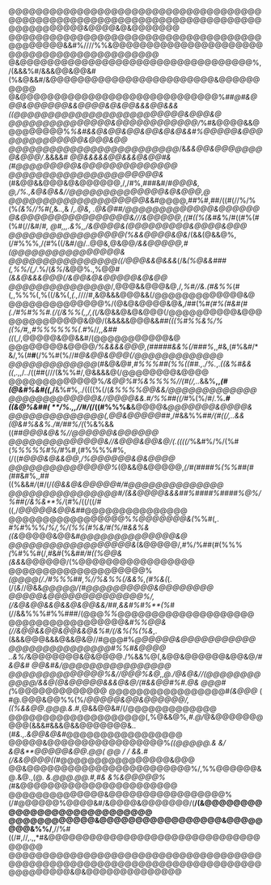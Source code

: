 @@@@@@@@@@@@@@@@@@@@@@@@@@@@@@@@@@@@@@@@@@@@@@@@@@@@@@@@@@@@@@@@@@@@@@@@@@@@@@@@@@@@@&@@@@&@&@@@@@@@
@@@@@@@@@@@@@@@@@@@@@@@@@@@@@@@@@@@@@@@@@@@@@&&#%////%%&@@@@@@@@@@@@@@@@@@@@@@@@@@@@@@@@@@@@@@@@@@@@
@&@@@@@@@@@@@@@@@@@@@@@@@@@@@@@@@@@@%,/(&&&%#/&&&@@&@@&#(%&@&&#/&@@@@@@@@@@@@@@@@@@@@@@@@&@@@@@@@@@@
@&@@@@@@@@@@@@@@@@@@@@@@@@@@@@@%*##@#&@@@&@@@@@@&&@@@@&@&@@&&&@@&&&((@@@@@@@@@@@@@@@@@@@@@@@@@&@@@&@
@@@@@@@@@@@@@@@&@@@@@@@@@@@@/*%#&@@@@&&@@@@@@@@@%*%&#&&@&@@&@@&@@&@&@&&#%@@@@@&@@@@@@@@@@@@@@&@@@&@@
@@@@@@@@@@@@@@@@@@@@@@@@@*/&*&&@@&@@@@@@@@&@@@/*.&&&&# *@@&&&&&@@&&&@&@@#&(#@@@@@@@@@&@@@@@@@@@@@@@@
@@@@@@@@@@@@@@@@@@@@@@&*(#&@@&&@@@&@&@@@@@@,/,/#%,###&#/#*@@@&, @,/%.,&@&@&&//@@@@@@@@@@@@@@&@&@@@,@
@@@@@@@@@@@@@@@@@@@@&*&#@@@@,##%#,##/((#(//%/%(%*(&%//%#(*,&..,& /,*.@&, .@&@##/@@@@@@@@@@@@@&@@@@@@
@&@@@@@@@@@@@@@@@@&///&@@@@@,((#((%(&#&*%/#((#%(#(%#(//&#/*#, *@#,,,.&%,,/&@@@@&(*@@@@@@@@@&@@@@&@@@
@@@@@@@@@@@@@@@@@(%&&@@@@&@&*/(&&(@&&@%,(/#%%%,/*(*#%((/&#/@/..@@&,@&@@*/&&@@@@@,#(@@@@@@@@@@@@@@@@&
@@@@@@@@@@@@@@@@((/@@@&&@&&&*(/&*(%@&&###(,%%/(*,*/*.%/(*&%*/&@@%.,%@@*#(&&@&&&@@@(/&@@&@&@@@@@&@&@@
@@@@@@@@@@@@@@@*/,@@@&&@@@&@,/*,%#//&.(#&%%*(#(,,%%%(,%((/&%(,*(.,*////#,&@&&&@@@&&(/@@@@@@@@@@@@@&@
@@@@@@@@@@@@@@%/(@&@&@@@@&@&,/##(%#*(#%(#&#(#(./#%#%%#.(/(/&%%(,,/,(*(*/*&@&&@&@&@@@(/@@@@@@@@@@&@@@
@@@@@@@@@@@&@@/(&&&&&@@@&&*##(((%#%%&%/%((%/#,,#%%%%%%(.*#%//*,,&##((*(,/,@@@@@&@@&&#/(@@@@@@@@@@@&@
@@@@@@@@&@@@@*/%&&&&@@@,(#####&&%(/*#*##%*,,#&,(#%&#/* &/,%(#**#**(/%%#(%//#*@&@@&@@@(/@@@@@@@@@@@@@
@@@@@@@@@@@@@*(#&@&@#,*#%%%##(%%((##.,./%.*,.*((&%#&&((*,.,,/../((##(///(&%%#/,@&&&&@(/@@@@@@@@&@@@@
@@@@@@@@@@@@@%*/&@@%#%&%%%%//(#(/,..*&&%**,,*(#(@&#%&#((*,/**&%#%,./((((%(/(*&%%%%@@&&/@@@@@@@@@@@@@
@@@@@@@@@@@@@&//@@@@&&.#/%%##((/*#%(%/#/.%***.#((&@%&##( **/%.,,//#/(*/((#%%%&**&@@@@&*@@@@@@@&@@@@&
@@@@@@@@@@@@@@(,@@&@@@@@*##,/#&&%%*##/(#((/,..&& (@&#%&&%./#/##%/(*(%&%&&((#*#@@@&@&%//@@@@@@&@@@@@@
@@@@@@@@@@@@@@&//&@@@&@@&@/(.((((/*%&#%/%/(%#(*%%%%%#%/*#%#,(#%%%%#%,(/((#*@@@&@&&@@,/%@@@@@@&@&@@@@
@@@@@@@@@@@@@@@%*(@&&@&@@@@@,*(/#(####%(%%##(#(*##&#%,,##((%&&#*/*(#/(/*(@&&@&@@@@@#/#@@@@@@@@@@@@@@
@@@@@@@@@@@@@@@@#/(&&@@@@&&&##%####%####%@%/%##(/&%&**%/*(#%/((/((/#((,/*@@@@@&@@&#*#@@@@@@@@@@@@@@@
@@@@@@@@@@@@@@@@@%*%@@@@@@@&(*%%#(,. *#%#*%%%/*%/,%/(%%(#%&/#(%/#&&%&((&*@@@@@&@@&*#@@@@@@@@@@@@@@&@
@@@@@@@@@@@@@@@@@@&*(&@@@@@/,#%/%##(#(%%%*(*%#%%#(/,#&#(%&*##/#((%@@&(&&*&@@@@@@/(%@@@@@@@@@@@@@@@@@
@@@@@@@@@@@@@@@@@@@@%*(@@@@(/./#%%%*##*,%//%&%%(/&&%,(#%&(*(.(/(*&*//@&&*@@@@@/(#@@@@@@@@@@&@@@@@@@@
@@@@@&@@@@@@@@@@@@@@%/,(/&@&@@&&@&&@&@@&&/##,&&#%#%**(%*#(//&&%%%#%%###/(@@@*%%*@@@@@@@@@@@@@@@@@@@@
@@@@@@@@@@@@@@@@@&*#%%@@&(//&@@&&@@&@@&&@&%#/(/&%(%(%&*,.(&&&@@@&&&@&&@&@//#@@@#%*@@@@@@&@@@@@@@@@@@
@@@@@@@@@@@@@@@#%%#&@@@@ ..&%/*&@@@@@@@&@&@@@@./%&&%@(,&@@&@@@@@@&@@&@*/#&@&# @@&#&/@@@@@@@@@@@@@@@@
@@@@@@@@@@@@@@%&//@@@%&@,,@./@&@&//(@@@@@@@@@@@@/&&@(@&@@@@@&&&@&@/(#&&@@#%#.@& @@@#(*%@@@@@@@@@@@@@
@@@@@@@@@@@@@@@@@#*(&@@@* ( #@.@@@&@@%%(%/*@@@@@&@@&@@@@@@/,((%&&@@.@@@.&*.#,@&&@@&#/(/@@@@@@@@@@@@@
@@@@@@@@@@@@@@@@@@@@(,%@&&@%*,#.@/*@&@@@@@@@@@@(&&&#&&&@&&@@@@@@@&..(*#&.,.&@@&@&*#@@@@@@@@@@@@@@@@@
@@@@@&@@@@@@@@@@@@@@@@@%*((@@@@@.& &/ &@&**@@@@@&@@.@@( @@ / / &&.# (/&&@@@@((*#@@@@@@@@@@@@@@@@&@@@
@@&@@@@@@@@@@@@@@@@@@@@@@@@%/,%%@@@@@@&@.&@.,(@. *&.@@@.@@.#,#& &%&@@@@@%(*#&@@@@@@@@@@@@@@@@@@@@@@@
@@@@@@@@@@@@@@&@@@@@@@@@@@@@@@@@%(/*#*@@@@@@%@@@@&#/&@@@@&@@@@@@@/(**/(&@@@@@@@@@@@@@@@@@@@@@@@@@@@@
@@@@@@@@@@@@&@@@@@@@@@@@@@@@@@&@@@@@@@@&%%/**,//%#((/#,//,.,,*#&@@@@@@@@@@@@@@@@@@@@@@@@@@@@@@@@@@@@
@@@@@@@@@@@@@@@@@@@@@@@@@@@@@@@@@@@@@@@@@@@@@@@@@@@@@@@@@@@@@@@@@@@@@@@@@@@@@@@@@@@&@&@@@@@@@@@@@@@@
